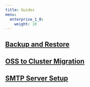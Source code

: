 ```yaml
---
title: Guides
menu:
  enterprise_1_0:
    weight: 10
---
```


## [Backup and Restore](/enterprise/v1.0/guides/backup-and-restore/)
## [OSS to Cluster Migration](/enterprise/v1.0/guides/migration/)
## [SMTP Server Setup](/enterprise/v1.0/guides/smtp-server/)
